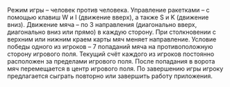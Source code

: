 Режим игры – человек против человека.
Управление ракетками – с помощью клавиш W и I (движение вверх), а также S и K (движение вниз).
Движение мяча – по 3 направления (диагонально вверх, диагонально вниз или прямо) в каждую сторону. При столкновении с верхним или нижним краем карты мяч меняет направление.
Условие победы одного из игроков – 7 попаданий мяча на противоположную сторону игрового поля. Текущий счёт каждого из игроков постоянно расположен за пределами игрового поля. После попадания в ворота мяч перемещается в центр игрового поля.
По завершению игры игроку предлагается сыграть повторно или завершить работу приложения.

